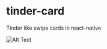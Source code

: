 # tinder-card
Tinder like swipe cards in react-native

![Alt Text](https://media.giphy.com/media/1fih1pEIBwvjHqJ9Mt/giphy.gif)




